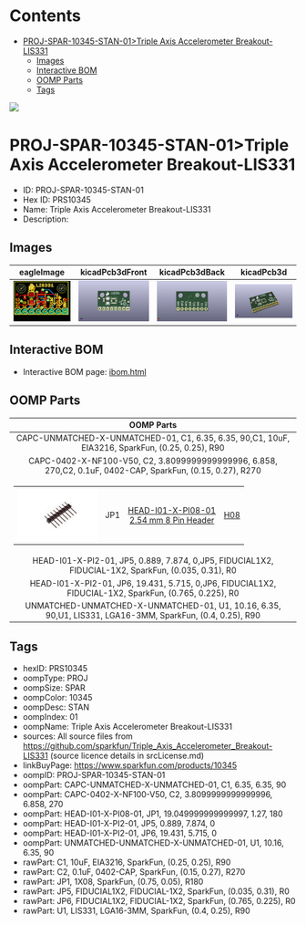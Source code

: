 



Contents
========

* [PROJ-SPAR-10345-STAN-01>Triple Axis Accelerometer Breakout-LIS331](#proj-spar-10345-stan-01triple-axis-accelerometer-breakout-lis331)
	* [Images](#images)
	* [Interactive BOM](#interactive-bom)
	* [OOMP Parts](#oomp-parts)
	* [Tags](#tags)
  
![][im]
# PROJ-SPAR-10345-STAN-01>Triple Axis Accelerometer Breakout-LIS331

- ID: PROJ-SPAR-10345-STAN-01
- Hex ID: PRS10345
- Name: Triple Axis Accelerometer Breakout-LIS331
- Description: 

## Images
  
  

|eagleImage|kicadPcb3dFront|kicadPcb3dBack|kicadPcb3d|
| :---: | :---: | :---: | :---: |
|[![eagleImage](eagleImage_140.png)](eagleImage_600.png)|[![kicadPcb3dFront](kicadPcb3dFront_140.png)](kicadPcb3dFront_600.png)|[![kicadPcb3dBack](kicadPcb3dBack_140.png)](kicadPcb3dBack_600.png)|[![kicadPcb3d](kicadPcb3d_140.png)](kicadPcb3d_600.png)|

## Interactive BOM

- Interactive BOM page: [ibom.html](kicad/bom/ibom.html)

## OOMP Parts
  

|OOMP Parts|
| :---: |
|CAPC-UNMATCHED-X-UNMATCHED-01, C1, 6.35, 6.35, 90,C1, 10uF, EIA3216, SparkFun, (0.25, 0.25), R90|
|CAPC-0402-X-NF100-V50, C2, 3.8099999999999996, 6.858, 270,C2, 0.1uF, 0402-CAP, SparkFun, (0.15, 0.27), R270|
|<table><tr><td>![HEAD-I01-X-PI08-01](https://raw.githubusercontent.com/oomlout/oomlout_OOMP_parts/main/HEAD-I01-X-PI08-01/image_140.jpg)</td><td> JP1</td><td>[HEAD-I01-X-PI08-01<br>2.54 mm 8 Pin Header](https://github.com/oomlout/oomlout_OOMP_parts/tree/main/HEAD-I01-X-PI08-01/)</td><td>[H08](https://github.com/oomlout/oomlout_OOMP_parts/tree/main/HEAD-I01-X-PI08-01/)</td></tr></table>|
|HEAD-I01-X-PI2-01, JP5, 0.889, 7.874, 0,JP5, FIDUCIAL1X2, FIDUCIAL-1X2, SparkFun, (0.035, 0.31), R0|
|HEAD-I01-X-PI2-01, JP6, 19.431, 5.715, 0,JP6, FIDUCIAL1X2, FIDUCIAL-1X2, SparkFun, (0.765, 0.225), R0|
|UNMATCHED-UNMATCHED-X-UNMATCHED-01, U1, 10.16, 6.35, 90,U1, LIS331, LGA16-3MM, SparkFun, (0.4, 0.25), R90|

## Tags

- hexID: PRS10345
- oompType: PROJ
- oompSize: SPAR
- oompColor: 10345
- oompDesc: STAN
- oompIndex: 01
- oompName: Triple Axis Accelerometer Breakout-LIS331
- sources: All source files from https://github.com/sparkfun/Triple_Axis_Accelerometer_Breakout-LIS331 (source licence details in srcLicense.md)
- linkBuyPage: https://www.sparkfun.com/products/10345
- oompID: PROJ-SPAR-10345-STAN-01
- oompPart: CAPC-UNMATCHED-X-UNMATCHED-01, C1, 6.35, 6.35, 90
- oompPart: CAPC-0402-X-NF100-V50, C2, 3.8099999999999996, 6.858, 270
- oompPart: HEAD-I01-X-PI08-01, JP1, 19.049999999999997, 1.27, 180
- oompPart: HEAD-I01-X-PI2-01, JP5, 0.889, 7.874, 0
- oompPart: HEAD-I01-X-PI2-01, JP6, 19.431, 5.715, 0
- oompPart: UNMATCHED-UNMATCHED-X-UNMATCHED-01, U1, 10.16, 6.35, 90
- rawPart: C1, 10uF, EIA3216, SparkFun, (0.25, 0.25), R90
- rawPart: C2, 0.1uF, 0402-CAP, SparkFun, (0.15, 0.27), R270
- rawPart: JP1, 1X08, SparkFun, (0.75, 0.05), R180
- rawPart: JP5, FIDUCIAL1X2, FIDUCIAL-1X2, SparkFun, (0.035, 0.31), R0
- rawPart: JP6, FIDUCIAL1X2, FIDUCIAL-1X2, SparkFun, (0.765, 0.225), R0
- rawPart: U1, LIS331, LGA16-3MM, SparkFun, (0.4, 0.25), R90



[im]: kicadPcb3d_450.png

